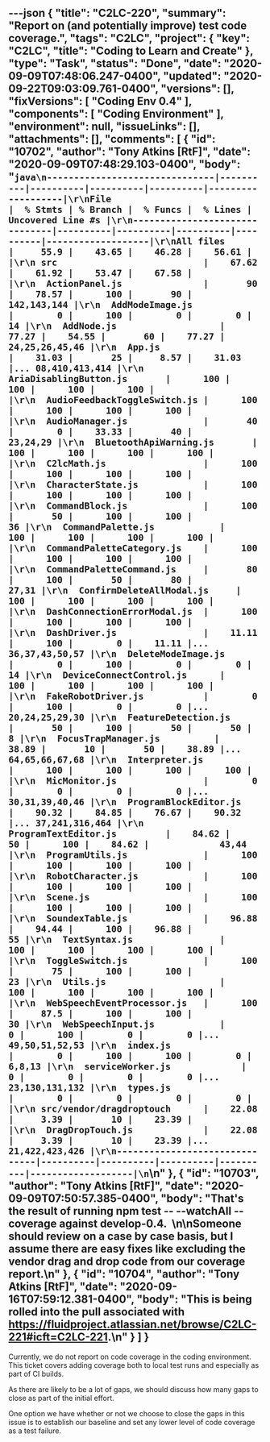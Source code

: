 ---json
{
  "title": "C2LC-220",
  "summary": "Report on (and potentially improve) test code coverage.",
  "tags": "C2LC",
  "project": {
    "key": "C2LC",
    "title": "Coding to Learn and Create"
  },
  "type": "Task",
  "status": "Done",
  "date": "2020-09-09T07:48:06.247-0400",
  "updated": "2020-09-22T09:03:09.761-0400",
  "versions": [],
  "fixVersions": [
    "Coding Env 0.4"
  ],
  "components": [
    "Coding Environment"
  ],
  "environment": null,
  "issueLinks": [],
  "attachments": [],
  "comments": [
    {
      "id": "10702",
      "author": "Tony Atkins [RtF]",
      "date": "2020-09-09T07:48:29.103-0400",
      "body": "```java\n-------------------------------|----------|----------|----------|----------|-------------------|\r\nFile                           |  % Stmts | % Branch |  % Funcs |  % Lines | Uncovered Line #s |\r\n-------------------------------|----------|----------|----------|----------|-------------------|\r\nAll files                      |     55.9 |    43.65 |    46.28 |    56.61 |                   |\r\n src                           |    67.62 |    61.92 |    53.47 |    67.58 |                   |\r\n  ActionPanel.js               |       90 |    78.57 |      100 |       90 |       142,143,144 |\r\n  AddModeImage.js              |        0 |      100 |        0 |        0 |                14 |\r\n  AddNode.js                   |    77.27 |    54.55 |       60 |    77.27 |    24,25,26,45,46 |\r\n  App.js                       |    31.03 |       25 |     8.57 |    31.03 |... 08,410,413,414 |\r\n  AriaDisablingButton.js       |      100 |      100 |      100 |      100 |                   |\r\n  AudioFeedbackToggleSwitch.js |      100 |      100 |      100 |      100 |                   |\r\n  AudioManager.js              |       40 |        0 |    33.33 |       40 |          23,24,29 |\r\n  BluetoothApiWarning.js       |      100 |      100 |      100 |      100 |                   |\r\n  C2lcMath.js                  |      100 |      100 |      100 |      100 |                   |\r\n  CharacterState.js            |      100 |      100 |      100 |      100 |                   |\r\n  CommandBlock.js              |      100 |       50 |      100 |      100 |                36 |\r\n  CommandPalette.js            |      100 |      100 |      100 |      100 |                   |\r\n  CommandPaletteCategory.js    |      100 |      100 |      100 |      100 |                   |\r\n  CommandPaletteCommand.js     |       80 |      100 |       50 |       80 |             27,31 |\r\n  ConfirmDeleteAllModal.js     |      100 |      100 |      100 |      100 |                   |\r\n  DashConnectionErrorModal.js  |      100 |      100 |      100 |      100 |                   |\r\n  DashDriver.js                |    11.11 |      100 |        0 |    11.11 |... 36,37,43,50,57 |\r\n  DeleteModeImage.js           |        0 |      100 |        0 |        0 |                14 |\r\n  DeviceConnectControl.js      |      100 |      100 |      100 |      100 |                   |\r\n  FakeRobotDriver.js           |        0 |      100 |        0 |        0 |... 20,24,25,29,30 |\r\n  FeatureDetection.js          |       50 |      100 |       50 |       50 |                 8 |\r\n  FocusTrapManager.js          |    38.89 |       10 |       50 |    38.89 |... 64,65,66,67,68 |\r\n  Interpreter.js               |      100 |      100 |      100 |      100 |                   |\r\n  MicMonitor.js                |        0 |        0 |        0 |        0 |... 30,31,39,40,46 |\r\n  ProgramBlockEditor.js        |    90.32 |    84.85 |    76.67 |    90.32 |... 37,241,316,464 |\r\n  ProgramTextEditor.js         |    84.62 |       50 |      100 |    84.62 |             43,44 |\r\n  ProgramUtils.js              |      100 |      100 |      100 |      100 |                   |\r\n  RobotCharacter.js            |      100 |      100 |      100 |      100 |                   |\r\n  Scene.js                     |      100 |      100 |      100 |      100 |                   |\r\n  SoundexTable.js              |    96.88 |    94.44 |      100 |    96.88 |                55 |\r\n  TextSyntax.js                |      100 |      100 |      100 |      100 |                   |\r\n  ToggleSwitch.js              |      100 |       75 |      100 |      100 |                23 |\r\n  Utils.js                     |      100 |      100 |      100 |      100 |                   |\r\n  WebSpeechEventProcessor.js   |      100 |     87.5 |      100 |      100 |                30 |\r\n  WebSpeechInput.js            |        0 |      100 |        0 |        0 |... 49,50,51,52,53 |\r\n  index.js                     |        0 |      100 |      100 |        0 |            6,8,13 |\r\n  serviceWorker.js             |        0 |        0 |        0 |        0 |... 23,130,131,132 |\r\n  types.js                     |        0 |        0 |        0 |        0 |                   |\r\n src/vendor/dragdroptouch      |    22.08 |     3.39 |       10 |    23.39 |                   |\r\n  DragDropTouch.js             |    22.08 |     3.39 |       10 |    23.39 |... 21,422,423,426 |\r\n-------------------------------|----------|----------|----------|----------|-------------------|\n```\n"
    },
    {
      "id": "10703",
      "author": "Tony Atkins [RtF]",
      "date": "2020-09-09T07:50:57.385-0400",
      "body": "That's the result of running **npm test -- --watchAll --coverage** against develop-0.4. &#x20;\n\nSomeone should review on a case by case basis, but I assume there are easy fixes like excluding the vendor drag and drop code from our coverage report.\n"
    },
    {
      "id": "10704",
      "author": "Tony Atkins [RtF]",
      "date": "2020-09-16T07:59:12.381-0400",
      "body": "This is being rolled into the pull associated with <https://fluidproject.atlassian.net/browse/C2LC-221#icft=C2LC-221>.\n"
    }
  ]
}
---
Currently, we do not report on code coverage in the coding environment.  This ticket covers  adding coverage both to local test runs and especially as part of CI builds.

As there are likely to be a lot of gaps, we should discuss how many gaps to close as part of the initial effort.

One option we have whether or not we choose to close the gaps in this issue is to establish our baseline and set any lower level of code coverage as a test failure.

        